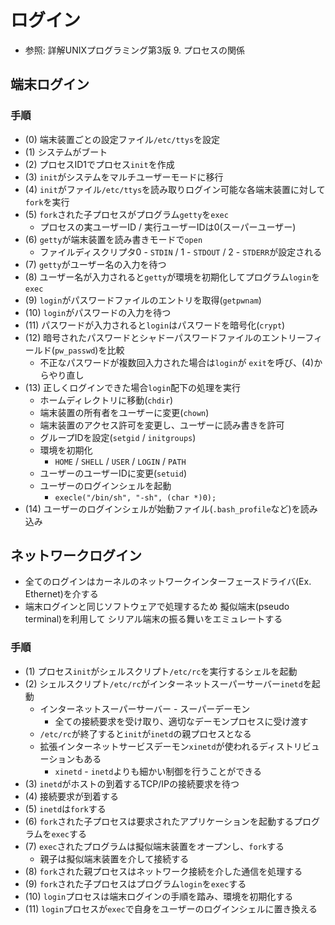 # ログイン
- 参照: 詳解UNIXプログラミング第3版 9. プロセスの関係

## 端末ログイン
### 手順
- (0) 端末装置ごとの設定ファイル`/etc/ttys`を設定
- (1) システムがブート
- (2) プロセスID1でプロセス`init`を作成
- (3) `init`がシステムをマルチユーザーモードに移行
- (4) `init`がファイル`/etc/ttys`を読み取りログイン可能な各端末装置に対して`fork`を実行
- (5) `fork`された子プロセスがプログラム`getty`を`exec`
  - プロセスの実ユーザーID / 実行ユーザーIDは0(スーパーユーザー)
- (6) `getty`が端末装置を読み書きモードで`open`
  - ファイルディスクリプタ0 - `STDIN` / 1 - `STDOUT` / 2 - `STDERR`が設定される
- (7) `getty`がユーザー名の入力を待つ
- (8) ユーザー名が入力されると`getty`が環境を初期化してプログラム`login`を`exec`
- (9) `login`がパスワードファイルのエントリを取得(`getpwnam`)
- (10) `login`がパスワードの入力を待つ
- (11) パスワードが入力されると`login`はパスワードを暗号化(`crypt`)
- (12) 暗号されたパスワードとシャドーパスワードファイルのエントリーフィールド(`pw_passwd`)を比較
  - 不正なパスワードが複数回入力された場合は`login`が
  `exit`を呼び、(4)からやり直し
- (13) 正しくログインできた場合`login`配下の処理を実行
  - ホームディレクトリに移動(`chdir`)
  - 端末装置の所有者をユーザーに変更(`chown`)
  - 端末装置のアクセス許可を変更し、ユーザーに読み書きを許可
  - グループIDを設定(`setgid` / `initgroups`)
  - 環境を初期化
    - `HOME` / `SHELL` / `USER` / `LOGIN` / `PATH`
  - ユーザーのユーザーIDに変更(`setuid`)
  - ユーザーのログインシェルを起動
    - `execle("/bin/sh", "-sh", (char *)0);`
- (14) ユーザーのログインシェルが始動ファイル(`.bash_profile`など)を読み込み

## ネットワークログイン
- 全てのログインはカーネルのネットワークインターフェースドライバ(Ex. Ethernet)を介する
- 端末ログインと同じソフトウェアで処理するため
  擬似端末(pseudo terminal)を利用して
  シリアル端末の振る舞いをエミュレートする

### 手順
- (1) プロセス`init`がシェルスクリプト`/etc/rc`を実行するシェルを起動
- (2) シェルスクリプト`/etc/rc`がインターネットスーパーサーバー`inetd`を起動
  - インターネットスーパーサーバー - スーパーデーモン
    - 全ての接続要求を受け取り、適切なデーモンプロセスに受け渡す
  - `/etc/rc`が終了すると`init`が`inetd`の親プロセスとなる
  - 拡張インターネットサービスデーモン`xinetd`が使われるディストリビューションもある
    - `xinetd` - `inetd`よりも細かい制御を行うことができる
- (3) `inetd`がホストの到着するTCP/IPの接続要求を待つ
- (4) 接続要求が到着する
- (5) `inetd`は`fork`する
- (6) `fork`された子プロセスは要求されたアプリケーションを起動するプログラムを`exec`する
- (7) `exec`されたプログラムは擬似端末装置をオープンし、`fork`する
  - 親子は擬似端末装置を介して接続する
- (8) `fork`された親プロセスはネットワーク接続を介した通信を処理する
- (9) `fork`された子プロセスはプログラム`login`を`exec`する
- (10) `login`プロセスは端末ログインの手順を踏み、環境を初期化する
- (11) `login`プロセスが`exec`で自身をユーザーのログインシェルに置き換える
